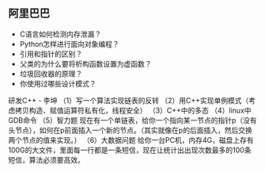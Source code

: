 ## 阿里巴巴

- C语言如何检测内存泄漏？
- Python怎样进行面向对象编程？
- 引用和指针的区别？
- 父类的为什么要将析构函数设置为虚函数？
- 垃圾回收器的原理？
- 你使用过哪些设计模式？


研发C++  - 李坤
（1）写一个算法实现链表的反转
（2）用C++实现单例模式（考虑拷贝构造、赋值运算符私有化，线程安全）
（3）C++中的多态
（4）linux中GDB命令
（5）智力题
    现在有一个单链表，给你一个指向某一节点的指针p（没有头节点），如何在p前面插入一个新的节点。（其实就像在p的后面插入，然后交换两个节点的值来实现。）
（6）大数据问题
    给你一台PC机，内存4G，磁盘上存有100G的大文件，里面每一行都是一条短信，现在让统计出出现次数最多的100条短信，算法必须要高效。

